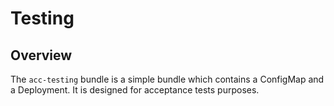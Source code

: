 # Testing

## Overview

The `acc-testing` bundle is a simple bundle which contains a ConfigMap and a Deployment. It is designed for acceptance tests purposes.


